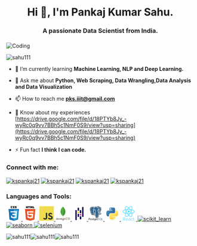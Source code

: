 <h1 align="center">Hi 👋, I'm Pankaj Kumar Sahu.</h1>
<h3 align="center">A passionate Data Scientist from India.</h3>
<img align="middle" alt="Coding" width="400" src="https://www.segalbenz.com/sites/default/files/SB-blog-5-research-stats_112420-550x300.gif">

<p align="left"> <img src="https://komarev.com/ghpvc/?username=sahu111&label=Profile%20views&color=0e75b6&style=flat" alt="sahu111" /> </p>

- 🌱 I’m currently learning **Machine Learning, NLP and Deep Learning.**

- 💬 Ask me about **Python, Web Scraping, Data Wrangling,Data Analysis and Data Visualization**

- 📫 How to reach me **pks.iiit@gmail.com**

- 📄 Know about my experiences [https://drive.google.com/file/d/18PTYb8Jy_-wyRc0q9vv7BBh5c1NmF0S9/view?usp=sharing](https://drive.google.com/file/d/18PTYb8Jy_-wyRc0q9vv7BBh5c1NmF0S9/view?usp=sharing)

- ⚡ Fun fact **I think I can code.**

<h3 align="left">Connect with me:</h3>
<p align="left">
<a href="https://linkedin.com/in/kspankaj21" target="blank"><img align="center" src="https://raw.githubusercontent.com/rahuldkjain/github-profile-readme-generator/master/src/images/icons/Social/linked-in-alt.svg" alt="kspankaj21" height="30" width="40" /></a>
<a href="https://kaggle.com/kspankaj21" target="blank"><img align="center" src="https://raw.githubusercontent.com/rahuldkjain/github-profile-readme-generator/master/src/images/icons/Social/kaggle.svg" alt="kspankaj21" height="30" width="40" /></a>
<a href="https://instagram.com/kspankaj21" target="blank"><img align="center" src="https://raw.githubusercontent.com/rahuldkjain/github-profile-readme-generator/master/src/images/icons/Social/instagram.svg" alt="kspankaj21" height="30" width="40" /></a>
<a href="https://www.leetcode.com/kspankaj21" target="blank"><img align="center" src="https://raw.githubusercontent.com/rahuldkjain/github-profile-readme-generator/master/src/images/icons/Social/leet-code.svg" alt="kspankaj21" height="30" width="40" /></a>
</p>

<h3 align="left">Languages and Tools:</h3>
<p align="left"> <a href="https://www.w3schools.com/css/" target="_blank" rel="noreferrer"> <img src="https://raw.githubusercontent.com/devicons/devicon/master/icons/css3/css3-original-wordmark.svg" alt="css3" width="40" height="40"/> </a> <a href="https://www.w3.org/html/" target="_blank" rel="noreferrer"> <img src="https://raw.githubusercontent.com/devicons/devicon/master/icons/html5/html5-original-wordmark.svg" alt="html5" width="40" height="40"/> </a> <a href="https://developer.mozilla.org/en-US/docs/Web/JavaScript" target="_blank" rel="noreferrer"> <img src="https://raw.githubusercontent.com/devicons/devicon/master/icons/javascript/javascript-original.svg" alt="javascript" width="40" height="40"/> </a> <a href="https://www.mongodb.com/" target="_blank" rel="noreferrer"> <img src="https://raw.githubusercontent.com/devicons/devicon/master/icons/mongodb/mongodb-original-wordmark.svg" alt="mongodb" width="40" height="40"/> </a> <a href="https://pandas.pydata.org/" target="_blank" rel="noreferrer"> <img src="https://raw.githubusercontent.com/devicons/devicon/2ae2a900d2f041da66e950e4d48052658d850630/icons/pandas/pandas-original.svg" alt="pandas" width="40" height="40"/> </a> <a href="https://www.postgresql.org" target="_blank" rel="noreferrer"> <img src="https://raw.githubusercontent.com/devicons/devicon/master/icons/postgresql/postgresql-original-wordmark.svg" alt="postgresql" width="40" height="40"/> </a> <a href="https://www.python.org" target="_blank" rel="noreferrer"> <img src="https://raw.githubusercontent.com/devicons/devicon/master/icons/python/python-original.svg" alt="python" width="40" height="40"/> </a> <a href="https://reactjs.org/" target="_blank" rel="noreferrer"> <img src="https://raw.githubusercontent.com/devicons/devicon/master/icons/react/react-original-wordmark.svg" alt="react" width="40" height="40"/> </a> <a href="https://scikit-learn.org/" target="_blank" rel="noreferrer"> <img src="https://upload.wikimedia.org/wikipedia/commons/0/05/Scikit_learn_logo_small.svg" alt="scikit_learn" width="40" height="40"/> </a> <a href="https://seaborn.pydata.org/" target="_blank" rel="noreferrer"> <img src="https://seaborn.pydata.org/_images/logo-mark-lightbg.svg" alt="seaborn" width="40" height="40"/> </a> <a href="https://www.selenium.dev" target="_blank" rel="noreferrer"> <img src="https://raw.githubusercontent.com/detain/svg-logos/780f25886640cef088af994181646db2f6b1a3f8/svg/selenium-logo.svg" alt="selenium" width="40" height="40"/> </a> </p>

<p><img align="left" src="https://github-readme-stats.vercel.app/api/top-langs?username=sahu111&show_icons=true&locale=en&layout=compact" alt="sahu111" /></p>

<p><img align="left" src="https://github-readme-streak-stats.herokuapp.com/?user=sahu111&" alt="sahu111" /></p>

<p>&nbsp;<img align="left" src="https://github-readme-stats.vercel.app/api?username=sahu111&show_icons=true&locale=en" alt="sahu111" /></p>
